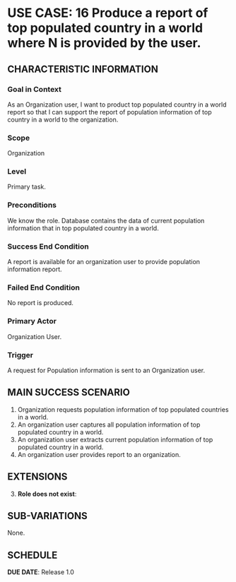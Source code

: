 # USE CASE: 16 Produce a report of top populated country in a world where N is provided by the user.

## CHARACTERISTIC INFORMATION

### Goal in Context

As an Organization user, I want to product top populated country in a world report so that I can support the report of population information of top country in a world to the organization.

### Scope

Organization

### Level

Primary task.

### Preconditions

We know the role.  Database contains the data of current population information that in top populated country in a world.

### Success End Condition

A report is available for an organization user to provide population information report.

### Failed End Condition

No report is produced.

### Primary Actor

Organization User.

### Trigger

A request for Population information is sent to an Organization user.

## MAIN SUCCESS SCENARIO

1. Organization requests population information of top populated countries in a world.
2. An organization user captures all population information of top populated country in a world.
3. An organization user extracts current population information of top populated country in a world.
4. An organization user provides report to an organization.

## EXTENSIONS

3. **Role does not exist**:

## SUB-VARIATIONS

None.

## SCHEDULE

**DUE DATE**: Release 1.0
